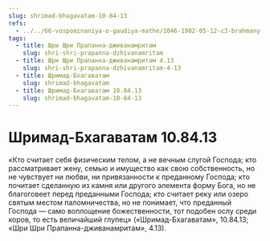 ```yaml
---
slug: shrimad-bhagavatam-10-84-13
refs:
  - ../../66-vospominaniya-o-gaudiya-mathe/1046-1982-05-12-c3-brahmany-dolzhny-osoznavat-sebya-slugami-vajshnavov.md
tags:
  - title: Шри Шри Прапанна-дживанамритам
    slug: shri-shri-prapanna-dzhivanamritam
  - title: Шри Шри Прапанна-дживанамритам 4.13
    slug: shri-shri-prapanna-dzhivanamritam-4-13
  - title: Шримад-Бхагаватам
    slug: shrimad-bhagavatam
  - title: Шримад-Бхагаватам 10.84.13
    slug: shrimad-bhagavatam-10-84-13
---
```


# Шримад-Бхагаватам 10.84.13

«Кто считает себя физическим телом, а не вечным слугой Господа; кто рассматривает жену, семью и имущество как свою собственность, но не чувствует ни любви, ни привязанности к преданному Господа; кто почитает сделанную из камня или другого элемента форму Бога, но не благоговеет перед преданными Господа; кто считает реку или озеро святым местом паломничества, но не понимает, что преданный Господа — само воплощение божественности, тот подобен ослу среди коров, то есть величайший глупец» («Шримад-Бхагаватам», 10.84.13; «Шри Шри Прапанна-дживанамритам», 4.13).
